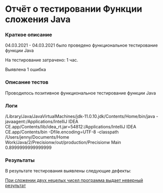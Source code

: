# Отчёт о тестировании Функции сложения Java

### Краткое описание

04.03.2021 - 04.03.2021 было проведено функциональное тестирование функции Java

На тестирование затрачено: 1 час.

Выявлена 1 ошибка

### Описание тестов

Проводилось позитивное функциональное тестирование функции Java

### Логи

/Library/Java/JavaVirtualMachines/jdk-11.0.10.jdk/Contents/Home/bin/java -javaagent:/Applications/IntelliJ IDEA CE.app/Contents/lib/idea_rt.jar=54812:/Applications/IntelliJ IDEA CE.app/Contents/bin -Dfile.encoding=UTF-8 -classpath /Users/jenny/Documents/Home Work/Java/2/Precisionw/out/production/Precisionw Main
0.8999999999999999

### Результаты

В результате тестирования выявлены следующие дефекты:

[При сложении двух нецелых чисел программа выдает неверный результат](https://github.com/jennymigunova/Precision/issues/2)
